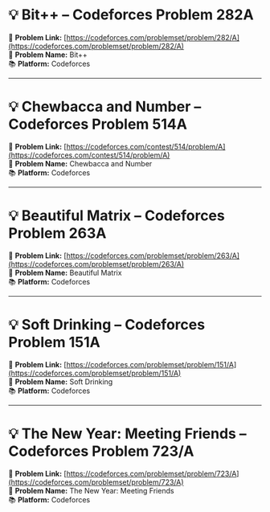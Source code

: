 # 💡 Bit++ – Codeforces Problem 282A

🔗 **Problem Link:** [https://codeforces.com/problemset/problem/282/A](https://codeforces.com/problemset/problem/282/A)  
📄 **Problem Name:** Bit++  
📚 **Platform:** Codeforces

---

# 💡 Chewbaсca and Number – Codeforces Problem 514A

🔗 **Problem Link:** [https://codeforces.com/contest/514/problem/A](https://codeforces.com/contest/514/problem/A)  
📄 **Problem Name:** Chewbaсca and Number  
📚 **Platform:** Codeforces

---

# 💡 Beautiful Matrix – Codeforces Problem 263A

🔗 **Problem Link:** [https://codeforces.com/problemset/problem/263/A](https://codeforces.com/problemset/problem/263/A)  
📄 **Problem Name:** Beautiful Matrix  
📚 **Platform:** Codeforces

---

# 💡 Soft Drinking – Codeforces Problem 151A

🔗 **Problem Link:** [https://codeforces.com/problemset/problem/151/A](https://codeforces.com/problemset/problem/151/A)  
📄 **Problem Name:** Soft Drinking  
📚 **Platform:** Codeforces

---

# 💡 The New Year: Meeting Friends – Codeforces Problem 723/A

🔗 **Problem Link:** [https://codeforces.com/problemset/problem/723/A](https://codeforces.com/problemset/problem/723/A)  
📄 **Problem Name:** The New Year: Meeting Friends  
📚 **Platform:** Codeforces
